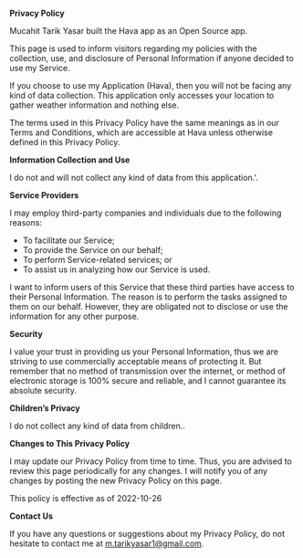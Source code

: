 **Privacy Policy**

Mucahit Tarik Yasar built the Hava app as an Open Source app.

This page is used to inform visitors regarding my policies with the collection, use, and disclosure of Personal Information if anyone decided to use my Service.

If you choose to use my Application (Hava), then you will not be facing any kind of data collection. This application only accesses your location to gather weather information and nothing else.

The terms used in this Privacy Policy have the same meanings as in our Terms and Conditions, which are accessible at Hava unless otherwise defined in this Privacy Policy.

**Information Collection and Use**

I do not and will not collect any kind of data from this application.'.

**Service Providers**

I may employ third-party companies and individuals due to the following reasons:

*   To facilitate our Service;
*   To provide the Service on our behalf;
*   To perform Service-related services; or
*   To assist us in analyzing how our Service is used.

I want to inform users of this Service that these third parties have access to their Personal Information. The reason is to perform the tasks assigned to them on our behalf. However, they are obligated not to disclose or use the information for any other purpose.

**Security**

I value your trust in providing us your Personal Information, thus we are striving to use commercially acceptable means of protecting it. But remember that no method of transmission over the internet, or method of electronic storage is 100% secure and reliable, and I cannot guarantee its absolute security.

**Children’s Privacy**

I do not collect any kind of data from children..

**Changes to This Privacy Policy**

I may update our Privacy Policy from time to time. Thus, you are advised to review this page periodically for any changes. I will notify you of any changes by posting the new Privacy Policy on this page.

This policy is effective as of 2022-10-26

**Contact Us**

If you have any questions or suggestions about my Privacy Policy, do not hesitate to contact me at m.tarikyasar1@gmail.com.
